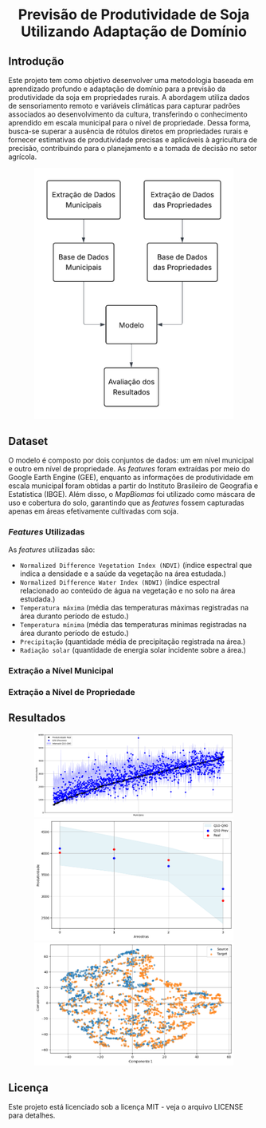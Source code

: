 <div align="center">

# Previsão de Produtividade de Soja Utilizando Adaptação de Domínio

<div align="left">

## Introdução

Este projeto tem como objetivo desenvolver uma metodologia baseada em aprendizado profundo e adaptação de domínio para a previsão da produtividade da soja em propriedades rurais. A abordagem utiliza dados de sensoriamento remoto e variáveis climáticas para capturar padrões associados ao desenvolvimento da cultura, transferindo o conhecimento aprendido em escala municipal para o nível de propriedade. Dessa forma, busca-se superar a ausência de rótulos diretos em propriedades rurais e fornecer estimativas de produtividade precisas e aplicáveis à agricultura de precisão, contribuindo para o planejamento e a tomada de decisão no setor agrícola.

<div align="center">

  <img src="Diagramas do Projeto/resumo_projeto.png" width="400" alt="Fluxograma geral do prjeto desenvolvido."/>

<div align="left">

## Dataset

O modelo é composto por dois conjuntos de dados: um em nível municipal e outro em nível de propriedade. As *features* foram extraídas por meio do Google Earth Engine (GEE), enquanto as informações de produtividade em escala municipal foram obtidas a partir do Instituto Brasileiro de Geografia e Estatística (IBGE). Além disso, o *MapBiomas* foi utilizado como máscara de uso e cobertura do solo, garantindo que as *features* fossem capturadas apenas em áreas efetivamente cultivadas com soja.

### *Features* Utilizadas

As *features* utilizadas são:

* `Normalized Difference Vegetation Index (NDVI)`  (índice espectral que indica a densidade e a saúde da vegetação na área estudada.)
* `Normalized Difference Water Index (NDWI)`       (índice espectral relacionado ao conteúdo de água na vegetação e no solo na área estudada.)
* `Temperatura máxima`                             (média das temperaturas máximas registradas na área duranto período de estudo.)
* `Temperatura mínima`                             (média das temperaturas mínimas registradas na área duranto período de estudo.)
* `Precipitação`                                   (quantidade média de precipitação registrada na área.)
* `Radiação solar`                                 (quantidade de energia solar incidente sobre a área.)

### Extração a Nível Municipal

### Extração a Nível de Propriedade

## Resultados

<div align="center">

<img src="Resultados/resultado_municipio.png" width="400" alt="Resultado da previsão a nível municipa"/>
<img src="Resultados/resultado_propriedade.png" width="400" alt="Resultado da sobreposição entre os espaços latentes"/>
<img src="Resultados/espacos_latentes.png" width="400" alt="Resultados a Nível de Propriedade"/>

</div>

## Licença

Este projeto está licenciado sob a licença MIT - veja o arquivo LICENSE para detalhes.
